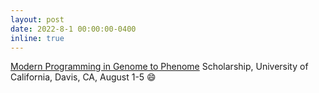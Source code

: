 ```yaml
---
layout: post
date: 2022-8-1 00:00:00-0400
inline: true
---
```


[Modern Programming in Genome to Phenome](https://shortcourse.qtl.rocks/) Scholarship, University of California, Davis, CA, August 1-5 😄
